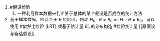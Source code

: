 1. #假设检验 
	1. 一种利用样本数据来判断关于总体的某个假设是否成立的统计方法 
2. 基于样本数据，检验关于 $\theta$ 的假设，例如 $H_0: \theta = \theta_0$ vs $H_1: \theta \neq \theta_0$。可以使用 #似然比检验 (LRT) 或基于估计量 $\hat{\theta}_n$ 的分布构造 #检验统计量   [[原假设与备选假设]] 